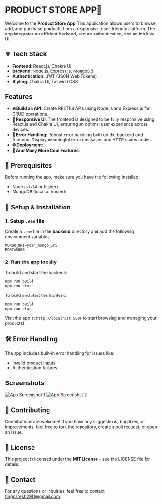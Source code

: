 

# PRODUCT STORE APP🚀

Welcome to the **Product Store App** This application allows users to browse, add, and purchase products from a responsive, user-friendly platform. The app integrates an efficient backend, secure authentication, and an intuitive UI.

## ⚛️ Tech Stack

- **Frontend**: React.js, Chakra UI
- **Backend**: Node.js, Express.js, MongoDB
- **Authentication**: JWT (JSON Web Tokens)
- **Styling**: Chakra UI, Tailwind CSS

## Features

- **🔥 Build an API**: Create RESTful APIs using Node.js and Express.js for CRUD operations.
- **📱 Responsive UI**: The frontend is designed to be fully responsive using React.js and Chakra UI, ensuring an optimal user experience across devices.
- **🐞 Error Handling**: Robust error handling both on the backend and frontend. Display meaningful error messages and HTTP status codes.
- **🌐 Deployment**: 
- **🚀 And Many More Cool Features**:

## 🔧 Prerequisites

Before running the app, make sure you have the following installed:

- Node.js (v14 or higher)
- MongoDB (local or hosted)

## 📝 Setup & Installation

### 1. Setup `.env` file

Create a `.env` file in the **backend** directory and add the following environment variables:

```
MONGO_URI=your_mongo_uri
PORT=5000
```

### 2. Run the app locally

To build and start the backend:

```bash
npm run build
npm run start
```

To build and start the frontend:

```bash
npm run build
npm run start
```

Visit the app at `http://localhost:5000` to start browsing and managing your products!

## 🛠️ Error Handling

The app includes built-in error handling for issues like:

- Invalid product inputs
- Authentication failures

## Screenshots
![App Screenshot 1](https://i.ibb.co/cQKtwNr/your-image.jpg)
![App Screenshot 2](https://i.ibb.co/1Z5RtWj/your-image2.jpg)




## 🤝 Contributing

Contributions are welcome! If you have any suggestions, bug fixes, or improvements, feel free to fork the repository, create a pull request, or open an issue.

## 📜 License

This project is licensed under the **MIT License** - see the LICENSE file for details.

## 📧 Contact

For any questions or inquiries, feel free to contact [fingnaresh2911@gmail.com](mailto:fingnaresh2911@gmail.com).

